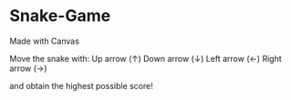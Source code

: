 # Snake-Game
Made with Canvas

Move the snake with: 
Up arrow (↑)
Down arrow (↓)
Left arrow (←)
Right arrow (→)

and obtain the highest possible score!
